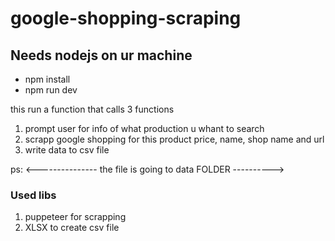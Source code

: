 # google-shopping-scraping

## Needs nodejs on ur machine

- npm install
- npm run dev

this run a function that calls 3 functions

1. prompt user for info of what production u whant to search
2. scrapp google shopping for this product price, name, shop name and url
3. write data to csv file

ps: <--------------- the file is going to data FOLDER ---------->

### Used libs

1. puppeteer for scrapping
2. XLSX to create csv file
